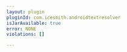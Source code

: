 ```yaml
---
layout: plugin
pluginId: com.icesmith.androidtextresolver
isJarAvailable: true
error: NONE
violations: []

---
```

